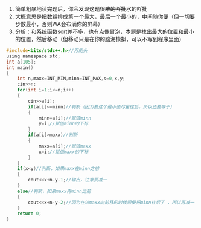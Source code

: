 1. 简单粗暴地读完题后，你会发现这题很~~难的吖批~~水的吖批
1. 大概意思是把数组排成第一个最大，最后一个最小的，中间随你便（但一切要步数最小，否则WA会布满你的屏幕）
1. 分析：和系统函数sort差不多，也有点像冒泡，本题是找出最大的位置和最小的位置，然后移动（但移动只是在你的脑海模拟，可以不写到程序里面）
```c
#include<bits/stdc++.h>//万能头 
using namespace std;
int a[105];
int main()
{
	int n,maxx=INT_MIN,minn=INT_MAX,s=0,x,y;
	cin>>n;
	for(int i=1;i<=n;i++)
	{
		cin>>a[i];
		if(a[i]<=minn)//判断（因为要这个最小值尽量往后，所以还要等于） 
		{
			minn=a[i];//赋值minn
			y=i;//赋值minn的下标 
		}
		if(a[i]>maxx)//判断 
		{
			maxx=a[i];//赋值maxx 
			x=i;//赋值maxx的下标 
		}
	}
	if(x<y)//判断，如果maxx在minn之前 
	{
		cout<<x+n-y-1;//输出，注意要减一 
	}	
 	else//判断，如果maxx再minn之前 
 	{
 		cout<<x+n-y-2;//因为在讲maxx向前移的时候顺便把minn往后了 ，所以再减一 ，变减二 
	}	
	return 0;
}

```